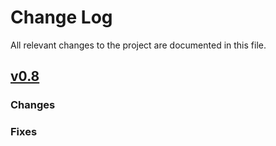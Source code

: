 Change Log
==========

All relevant changes to the project are documented in this file.

[v0.8][UNRELEASED]
------------------

### Changes
### Fixes

[UNRELEASED]: https://github.com/troglobit/mdnsd/compare/v0.7G...HEAD
[v0.8]: https://github.com/troglobit/mdnsd/compare/v0.7G...v0.8

